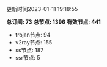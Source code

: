 更新时间2023-01-11 19:18:55

**总订阅: 73**
**总节点: 1396**
**有效节点: 441**
- trojan节点: 94
- v2ray节点: 155
- ss节点: 187
- ssr节点: 5
